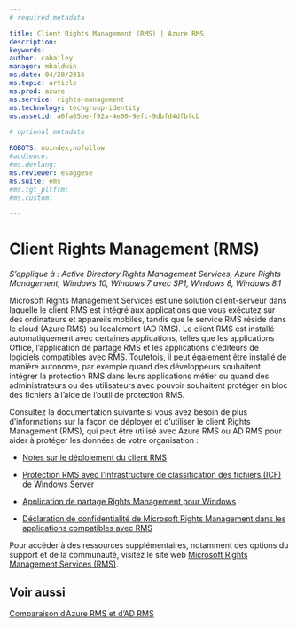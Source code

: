 ```yaml
---
# required metadata

title: Client Rights Management (RMS) | Azure RMS
description:
keywords:
author: cabailey
manager: mbaldwin
ms.date: 04/28/2016
ms.topic: article
ms.prod: azure
ms.service: rights-management
ms.technology: techgroup-identity
ms.assetid: a6fa85be-f92a-4e00-9efc-9dbfd4dfbfcb

# optional metadata

ROBOTS: noindex,nofollow
#audience:
#ms.devlang:
ms.reviewer: esaggese
ms.suite: ems
#ms.tgt_pltfrm:
#ms.custom:

---
```


# Client Rights Management (RMS)

*S’applique à : Active Directory Rights Management Services, Azure Rights Management, Windows 10, Windows 7 avec SP1, Windows 8, Windows 8.1*

Microsoft Rights Management Services est une solution client-serveur dans laquelle le client RMS est intégré aux applications que vous exécutez sur des ordinateurs et appareils mobiles, tandis que le service RMS réside dans le cloud (Azure RMS) ou localement (AD RMS). Le client RMS est installé automatiquement avec certaines applications, telles que les applications Office, l’application de partage RMS et les applications d’éditeurs de logiciels compatibles avec RMS. Toutefois, il peut également être installé de manière autonome, par exemple quand des développeurs souhaitent intégrer la protection RMS dans leurs applications métier ou quand des administrateurs ou des utilisateurs avec pouvoir souhaitent protéger en bloc des fichiers à l’aide de l’outil de protection RMS.

Consultez la documentation suivante si vous avez besoin de plus d’informations sur la façon de déployer et d’utiliser le client Rights Management (RMS), qui peut être utilisé avec Azure RMS ou AD RMS pour aider à protéger les données de votre organisation :

- [Notes sur le déploiement du client RMS](client-deployment-notes.md)

- [Protection RMS avec l’infrastructure de classification des fichiers (ICF) de Windows Server](configure-fci.md)

- [Application de partage Rights Management pour Windows](sharing-app-windows.md)

- [Déclaration de confidentialité de Microsoft Rights Management dans les applications compatibles avec RMS](privacy-statement-rms-enlightened-applications.md)


Pour accéder à des ressources supplémentaires, notamment des options du support et de la communauté, visitez le site web [Microsoft Rights Management Services (RMS)](https://www.microsoft.com/rms).

## Voir aussi
[Comparaison d’Azure RMS et d’AD RMS](../understand-explore/compare-azure-rms-ad-rms.md)


<!--HONumber=Apr16_HO4-->


